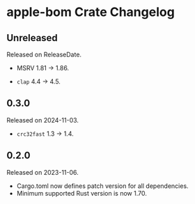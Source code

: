 # apple-bom Crate Changelog

<!-- next-header -->

## Unreleased

Released on ReleaseDate.

* MSRV 1.81 -> 1.86.

* `clap` 4.4 -> 4.5.

## 0.3.0

Released on 2024-11-03.

* `crc32fast` 1.3 -> 1.4.

## 0.2.0

Released on 2023-11-06.

* Cargo.toml now defines patch version for all dependencies.
* Minimum supported Rust version is now 1.70.
